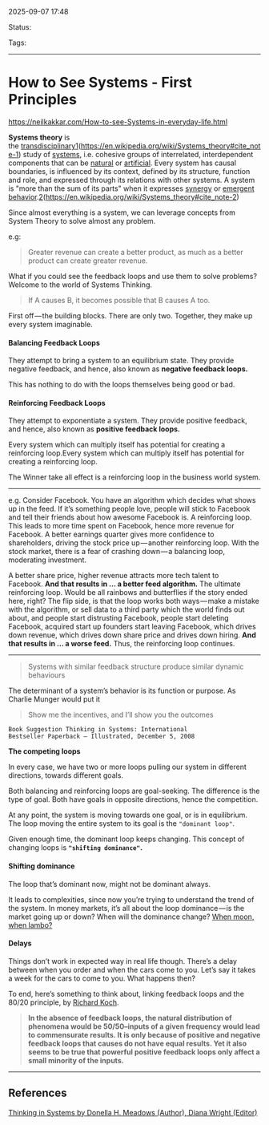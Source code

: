 
2025-09-07 17:48

Status:

Tags: 

---
# How to See Systems - First Principles
https://neilkakkar.com/How-to-see-Systems-in-everyday-life.html

**Systems theory** is the [transdisciplinary](https://en.wikipedia.org/wiki/Transdisciplinarity "Transdisciplinarity")[1](1)(https://en.wikipedia.org/wiki/Systems_theory#cite_note-1) study of [systems](https://en.wikipedia.org/wiki/System "System"), i.e. cohesive groups of interrelated, interdependent components that can be [natural](https://en.wikipedia.org/wiki/Natural "Natural") or [artificial](https://en.wikipedia.org/wiki/Artificial "Artificial"). Every system has causal boundaries, is influenced by its context, defined by its structure, function and role, and expressed through its relations with other systems. A system is "more than the sum of its parts" when it expresses [synergy](https://en.wikipedia.org/wiki/Synergy "Synergy") or [emergent behavior](https://en.wikipedia.org/wiki/Emergent_behavior "Emergent behavior").[2](2)(https://en.wikipedia.org/wiki/Systems_theory#cite_note-2)

Since almost everything is a system, we can leverage concepts from System Theory to solve almost any problem.

e.g:
> Greater revenue can create a better product, as much as a better product can create greater revenue.

What if you could see the feedback loops and use them to solve problems? Welcome to the world of Systems Thinking.

> If A causes B, it becomes possible that B causes A too.

First off — the building blocks. There are only two. Together, they make up every system imaginable.
#### Balancing Feedback Loops

They attempt to bring a system to an equilibrium state. They provide negative feedback, and hence, also known as **negative feedback loops.**

This has nothing to do with the loops themselves being good or bad.
#### Reinforcing Feedback Loops

They attempt to exponentiate a system. They provide positive feedback, and hence, also known as **positive feedback loops.**

Every system which can multiply itself has potential for creating a reinforcing loop.Every system which can multiply itself has potential for creating a reinforcing loop.

The Winner take all effect is a reinforcing loop in the business world system.

---
e.g.
Consider Facebook. You have an algorithm which decides what shows up in the feed. If it’s something people love, people will stick to Facebook and tell their friends about how awesome Facebook is. A reinforcing loop. This leads to more time spent on Facebook, hence more revenue for Facebook. A better earnings quarter gives more confidence to shareholders, driving the stock price up — another reinforcing loop. With the stock market, there is a fear of crashing down — a balancing loop, moderating investment.

A better share price, higher revenue attracts more tech talent to Facebook. **And that results in … a better feed algorithm.** The ultimate reinforcing loop. Would be all rainbows and butterflies if the story ended here, right? The flip side, is that the loop works both ways — make a mistake with the algorithm, or sell data to a third party which the world finds out about, and people start distrusting Facebook, people start deleting Facebook, acquired start up founders start leaving Facebook, which drives down revenue, which drives down share price and drives down hiring. **And that results in … a worse feed.** Thus, the reinforcing loop continues.

---

> Systems with similar feedback structure produce similar dynamic behaviours

The determinant of a system’s behavior is its function or purpose. As Charlie Munger would put it 

> Show me the incentives, and I’ll show you the outcomes

`Book Suggestion Thinking in Systems: International Bestseller Paperback – Illustrated, December 5, 2008`

**The competing loops**

In every case, we have two or more loops pulling our system in different directions, towards different goals.

Both balancing and reinforcing loops are goal-seeking. The difference is the type of goal. Both have goals in opposite directions, hence the competition.

At any point, the system is moving towards one goal, or is in equilibrium. The loop moving the entire system to its goal is the `"dominant loop"`.

Given enough time, the dominant loop keeps changing. This concept of changing loops is **`"shifting dominance"`.**

#### Shifting dominance

The loop that’s dominant now, might not be dominant always.

It leads to complexities, since now you’re trying to understand the trend of the system. In money markets, it’s all about the loop dominance — is the market going up or down? When will the dominance change? [When moon, when lambo?](https://cryptobriefing.com/crypto-slang-lambos-on-the-moon/)

#### Delays

Things don’t work in expected way in real life though. There’s a delay between when you order and when the cars come to you. Let’s say it takes a week for the cars to come to you. What happens then?

To end, here’s something to think about, linking feedback loops and the 80/20 principle, by [Richard Koch](https://amzn.to/2QyIS6I).

> **In the absence of feedback loops, the natural distribution of phenomena would be 50/50–inputs of a given frequency would lead to commensurate results. It is only because of positive and negative feedback loops that causes do not have equal results. Yet it also seems to be true that powerful positive feedback loops only affect a small minority of the inputs.**



---
## References
[Thinking in Systems by Donella H. Meadows (Author), Diana Wright (Editor)](2%20-%20Source%20Material/Books/Thinking%20in%20Systems%20by%20Donella%20H.%20Meadows%20(Author),%20Diana%20Wright%20(Editor).md)
